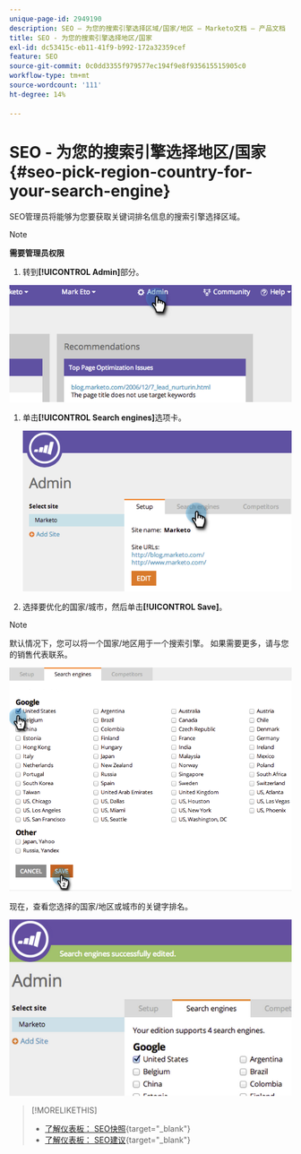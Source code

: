 ```yaml
---
unique-page-id: 2949190
description: SEO — 为您的搜索引擎选择区域/国家/地区 — Marketo文档 — 产品文档
title: SEO - 为您的搜索引擎选择地区/国家
exl-id: dc53415c-eb11-41f9-b992-172a32359cef
feature: SEO
source-git-commit: 0c0dd3355f979577ec194f9e8f935615515905c0
workflow-type: tm+mt
source-wordcount: '111'
ht-degree: 14%

---
```


# SEO - 为您的搜索引擎选择地区/国家 {#seo-pick-region-country-for-your-search-engine}

SEO管理员将能够为您要获取关键词排名信息的搜索引擎选择区域。

>[!NOTE]
>
>**需要管理员权限**

1. 转到&#x200B;**[!UICONTROL Admin]**&#x200B;部分。

![](assets/image2014-9-17-21-3a6-3a43.png)

1. 单击&#x200B;**[!UICONTROL Search engines]**&#x200B;选项卡。

   ![](assets/image2014-9-17-21-3a7-3a25.png)

1. 选择要优化的国家/城市，然后单击&#x200B;**[!UICONTROL Save]**。

>[!NOTE]
>
>默认情况下，您可以将一个国家/地区用于一个搜索引擎。 如果需要更多，请与您的销售代表联系。

![](assets/image2014-9-17-21-3a8-3a8.png)

现在，查看您选择的国家/地区或城市的关键字排名。

![](assets/image2014-9-17-21-3a8-3a15.png)

>[!MORELIKETHIS]
>
>* [了解仪表板： SEO快照](/help/marketo/product-docs/additional-apps/seo/understanding-seo/understanding-the-seo-dashboard-seo-snapshot.md){target="_blank"}
>* [了解仪表板： SEO建议](/help/marketo/product-docs/additional-apps/seo/understanding-seo/understanding-the-seo-dashboard-seo-recommendations.md){target="_blank"}
